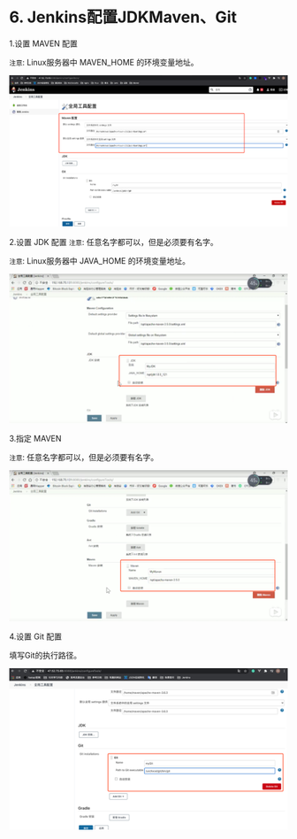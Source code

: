 # 6. Jenkins配置JDKMaven、Git

1.设置 MAVEN 配置

`注意`: Linux服务器中 MAVEN_HOME 的环境变量地址。

![MAVEN配置](assets/maven配置.png)

2.设置 JDK 配置
`注意`: 任意名字都可以，但是必须要有名字。

`注意`: Linux服务器中 JAVA_HOME 的环境变量地址。

![JDK配置](assets/jdk配置.png)


3.指定 MAVEN

`注意`: 任意名字都可以，但是必须要有名字。

![指定maven](assets/指定maven.png)

4.设置 Git 配置

填写Git的执行路径。

![GIT配置](assets/git配置.png)
